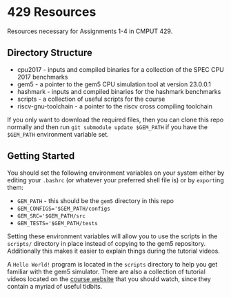 # 429 Resources
Resources necessary for Assignments 1-4 in CMPUT 429.

## Directory Structure
- cpu2017 - inputs and compiled binaries for a collection of the SPEC CPU 2017 benchmarks
- gem5 - a pointer to the gem5 CPU simulation tool at version 23.0.0.1
- hashmark - inputs and compiled binaries for the hashmark benchmarks
- scripts - a collection of useful scripts for the course
- riscv-gnu-toolchain - a pointer to the riscv cross compiling toolchain

If you only want to download the required files, then you can clone this repo normally and then run `git submodule update $GEM_PATH` if you have the `$GEM_PATH` environment variable set.

## Getting Started
You should set the following environment variables on your system either by editing your `.bashrc` (or whatever your preferred shell file is) or by `export`ing them:
- `GEM_PATH` - this should be the `gem5` directory in this repo
- `GEM_CONFIGS='$GEM_PATH/configs`
- `GEM_SRC='$GEM_PATH/src`
- `GEM_TESTS='$GEM_PATH/tests`

Setting these environment variables will allow you to use the scripts in the `scripts/` directory in place instead of copying to the gem5 repository. Additionally this makes it easier to explain things during the tutorial videos.

A `Hello World!` program is located in the `scripts` directory to help you get familiar with the gem5 simulator. There are also a collection of tutorial videos located on the [course website](https://cmput429.github.io/429-website/) that you should watch, since they contain a myriad of useful tidbits.
